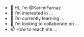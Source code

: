 - 👋 Hi, I’m @KarimiFarnaz
- 👀 I’m interested in ...
- 🌱 I’m currently learning ...
- 💞️ I’m looking to collaborate on ...
- 📫 How to reach me ...

<!---
KarimiFarnaz/KarimiFarnaz is a ✨ special ✨ repository because its `README.md` (this file) appears on your GitHub profile.
You can click the Preview link to take a look at your changes.
--->
